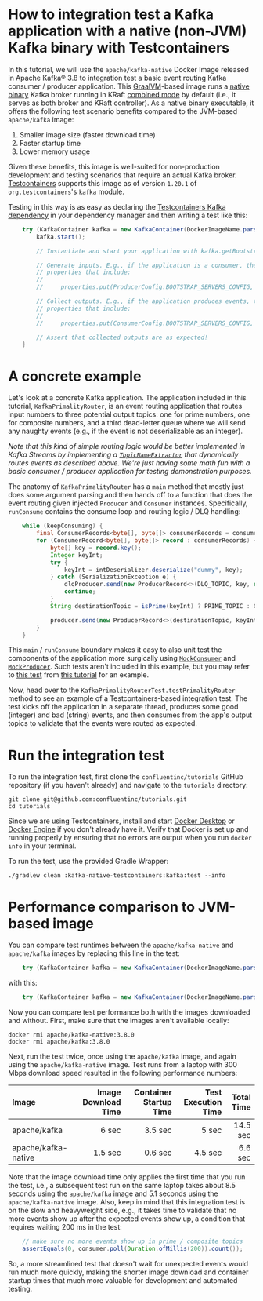 <!-- title: How to integration test a Kafka application with a native (non-JVM) Kafka binary with Testcontainers -->
<!-- description: In this tutorial, learn how to integration test a Kafka application with a native (non-JVM) Kafka binary with Testcontainers, with step-by-step instructions and supporting code. -->

# How to integration test a Kafka application with a native (non-JVM) Kafka binary with Testcontainers

In this tutorial, we will use the `apache/kafka-native` Docker Image released in Apache Kafka® 3.8 to integration test a basic event routing Kafka consumer / producer application. This [GraalVM](https://www.graalvm.org/)-based image runs a [native binary](https://www.graalvm.org/latest/reference-manual/native-image/) Kafka broker running in KRaft [combined mode](https://kafka.apache.org/documentation/#kraft_role) by default (i.e., it serves as both broker and KRaft controller). As a native binary executable, it offers the following test scenario benefits compared to the JVM-based `apache/kafka` image:

1. Smaller image size (faster download time)
2. Faster startup time
3. Lower memory usage

Given these benefits, this image is well-suited for non-production development and testing scenarios that require an actual Kafka broker. [Testcontainers](https://java.testcontainers.org/modules/kafka/) supports this image as of version `1.20.1` of `org.testcontainers`'s `kafka` module.

Testing in this way is as easy as declaring the [Testcontainers Kafka dependency](https://mvnrepository.com/artifact/org.testcontainers/kafka/1.20.1) in your dependency manager and then writing a test like this:

```java
    try (KafkaContainer kafka = new KafkaContainer(DockerImageName.parse("apache/kafka-native:<VERSION>"))) {
        kafka.start();

        // Instantiate and start your application with kafka.getBootstrapServers() as your bootstrap servers endpoint

        // Generate inputs. E.g., if the application is a consumer, then create a Producer instantiated with 
        // properties that include:
        //
        //     properties.put(ProducerConfig.BOOTSTRAP_SERVERS_CONFIG, kafka.getBootstrapServers());

        // Collect outputs. E.g., if the application produces events, then create a Consumer instantiated with 
        // properties that include:
        //
        //     properties.put(ConsumerConfig.BOOTSTRAP_SERVERS_CONFIG, kafka.getBootstrapServers());

        // Assert that collected outputs are as expected!
    }
```
        
# A concrete example

Let's look at a concrete Kafka application. The application included in this tutorial, `KafkaPrimalityRouter`, is an 
event routing application that routes input numbers to three potential output topics: one for prime numbers, one for
composite numbers, and a third dead-letter queue where we will send any naughty events (e.g., if the event is not 
deserializable as an integer).

_*Note that this kind of simple routing logic would be better implemented in Kafka Streams by implementing a 
[`TopicNameExtractor`](https://javadoc.io/static/org.apache.kafka/kafka-streams/3.7.0/org/apache/kafka/streams/processor/TopicNameExtractor.html)
that dynamically routes events as described above. We're just having some math fun with a basic consumer / producer application for 
testing demonstration purposes.*_

The anatomy of `KafkaPrimalityRouter` has a `main` method that mostly just does some argument parsing and then hands off
to a function that does the event routing given injected `Producer` and `Consumer` instances. Specifically, `runConsume`
contains the consume loop and routing logic / DLQ handling:

```java
    while (keepConsuming) {
        final ConsumerRecords<byte[], byte[]> consumerRecords = consumer.poll(Duration.ofSeconds(1));
        for (ConsumerRecord<byte[], byte[]> record : consumerRecords) {
            byte[] key = record.key();
            Integer keyInt;
            try {
                keyInt = intDeserializer.deserialize("dummy", key);
            } catch (SerializationException e) {
                dlqProducer.send(new ProducerRecord<>(DLQ_TOPIC, key, record.value()));
                continue;
            }
            String destinationTopic = isPrime(keyInt) ? PRIME_TOPIC : COMPOSITE_TOPIC;

            producer.send(new ProducerRecord<>(destinationTopic, keyInt, keyInt));
        }
    }
```

This `main` / `runConsume` boundary makes it easy to also unit test the components of the application more surgically using [`MockConsumer`](https://kafka.apache.org/38/javadoc/org/apache/kafka/clients/consumer/MockConsumer.html)
and [`MockProducer`](https://kafka.apache.org/38/javadoc/org/apache/kafka/clients/producer/MockProducer.html). Such tests aren't included
in this example, but you may refer to [this test](https://github.com/confluentinc/tutorials/blob/master/kafka-producer-application/kafka/src/test/java/io/confluent/developer/KafkaProducerApplicationTest.java) from [this tutorial](https://developer.confluent.io/confluent-tutorials/kafka-producer-application/kafka/)
for an example.

Now, head over to the `KafkaPrimalityRouterTest.testPrimalityRouter` method to see an example of a Testcontainers-based 
integration test. The test kicks off the application in a separate thread, produces some good (integer) and bad (string)
events, and then consumes from the app's output topics to validate that the events were routed as expected.

# Run the integration test

To run the integration test, first clone the `confluentinc/tutorials` GitHub repository (if you haven't already) and navigate to the `tutorials` directory:

```shell
git clone git@github.com:confluentinc/tutorials.git
cd tutorials
```

Since we are using Testcontainers, install and start [Docker Desktop](https://docs.docker.com/desktop/) or 
[Docker Engine](https://docs.docker.com/engine/install/) if you don't already have it. Verify that Docker is set up and 
running properly by ensuring that no errors are output when you run `docker info` in your terminal.

To run the test, use the provided Gradle Wrapper:

```shell
./gradlew clean :kafka-native-testcontainers:kafka:test --info  
```

# Performance comparison to JVM-based image

You can compare test runtimes between the `apache/kafka-native` and `apache/kafka` images by replacing this line in the test:

```java
    try (KafkaContainer kafka = new KafkaContainer(DockerImageName.parse("apache/kafka-native:3.8.0"))) {
```

with this:

```java
    try (KafkaContainer kafka = new KafkaContainer(DockerImageName.parse("apache/kafka:3.8.0"))) {
```

Now you can compare test performance both with the images downloaded and without. First, make sure that the images aren't available locally:

```noformat
docker rmi apache/kafka-native:3.8.0
docker rmi apache/kafka:3.8.0
```

Next, run the test twice, once using the `apache/kafka` image, and again using the `apache/kafka-native` image. Test
runs from a laptop with 300 Mbps download speed resulted in the following performance numbers:

| Image                 | Image Download Time | Container Startup Time | Test Execution Time | Total Time |
|:----------------------|--------------------:|-----------------------:|--------------------:|-----------:|
| apache/kafka          |               6 sec |                3.5 sec |               5 sec |   14.5 sec |
| apache/kafka-native   |             1.5 sec |                0.6 sec |             4.5 sec |    6.6 sec |


Note that the image download time only applies the first time that you run the test, i.e., a subsequent test
run on the same laptop takes about 8.5 seconds using the `apache/kafka` image and 5.1 seconds using the `apache/kafka-native` image. 
Also, keep in mind that this integration test is on the slow and heavyweight side, e.g., it takes time to validate that no more 
events show up after the expected events show up, a condition that requires waiting 200 ms in the test:

```java
    // make sure no more events show up in prime / composite topics
    assertEquals(0, consumer.poll(Duration.ofMillis(200)).count());
```

So, a more streamlined test that doesn't wait for unexpected events would run much more quickly, making the shorter image
download and container startup times that much more valuable for development and automated testing.
